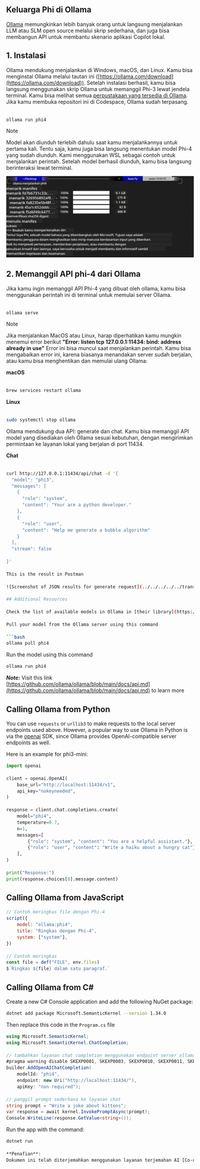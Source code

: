 <!--
CO_OP_TRANSLATOR_METADATA:
{
  "original_hash": "0b38834693bb497f96bf53f0d941f9a1",
  "translation_date": "2025-05-09T09:20:06+00:00",
  "source_file": "md/01.Introduction/02/04.Ollama.md",
  "language_code": "id"
}
-->
## Keluarga Phi di Ollama


[Ollama](https://ollama.com) memungkinkan lebih banyak orang untuk langsung menjalankan LLM atau SLM open source melalui skrip sederhana, dan juga bisa membangun API untuk membantu skenario aplikasi Copilot lokal.

## **1. Instalasi**

Ollama mendukung menjalankan di Windows, macOS, dan Linux. Kamu bisa menginstal Ollama melalui tautan ini ([https://ollama.com/download](https://ollama.com/download)). Setelah instalasi berhasil, kamu bisa langsung menggunakan skrip Ollama untuk memanggil Phi-3 lewat jendela terminal. Kamu bisa melihat semua [perpustakaan yang tersedia di Ollama](https://ollama.com/library). Jika kamu membuka repositori ini di Codespace, Ollama sudah terpasang.

```bash

ollama run phi4

```

> [!NOTE]
> Model akan diunduh terlebih dahulu saat kamu menjalankannya untuk pertama kali. Tentu saja, kamu juga bisa langsung menentukan model Phi-4 yang sudah diunduh. Kami menggunakan WSL sebagai contoh untuk menjalankan perintah. Setelah model berhasil diunduh, kamu bisa langsung berinteraksi lewat terminal.

![run](../../../../../translated_images/ollama_run.b0be611de61f3bb3b42e22205cedf6714b0335ba9288e71d985bf9024f3c20f5.id.png)

## **2. Memanggil API phi-4 dari Ollama**

Jika kamu ingin memanggil API Phi-4 yang dibuat oleh ollama, kamu bisa menggunakan perintah ini di terminal untuk memulai server Ollama.

```bash

ollama serve

```

> [!NOTE]
> Jika menjalankan MacOS atau Linux, harap diperhatikan kamu mungkin menemui error berikut **"Error: listen tcp 127.0.0.1:11434: bind: address already in use"** Error ini bisa muncul saat menjalankan perintah. Kamu bisa mengabaikan error ini, karena biasanya menandakan server sudah berjalan, atau kamu bisa menghentikan dan memulai ulang Ollama:

**macOS**

```bash

brew services restart ollama

```

**Linux**

```bash

sudo systemctl stop ollama

```

Ollama mendukung dua API: generate dan chat. Kamu bisa memanggil API model yang disediakan oleh Ollama sesuai kebutuhan, dengan mengirimkan permintaan ke layanan lokal yang berjalan di port 11434.

**Chat**

```bash

curl http://127.0.0.1:11434/api/chat -d '{
  "model": "phi3",
  "messages": [
    {
      "role": "system",
      "content": "Your are a python developer."
    },
    {
      "role": "user",
      "content": "Help me generate a bubble algorithm"
    }
  ],
  "stream": false
  
}'

This is the result in Postman

![Screenshot of JSON results for generate request](../../../../../translated_images/ollama_gen.bd58ab69d4004826e8cd31e17a3c59840df127b0a30ac9bb38325ac58c74caa5.id.png)

## Additional Resources

Check the list of available models in Ollama in [their library](https://ollama.com/library).

Pull your model from the Ollama server using this command

```bash
ollama pull phi4
```

Run the model using this command

```bash
ollama run phi4
```

***Note:*** Visit this link [https://github.com/ollama/ollama/blob/main/docs/api.md](https://github.com/ollama/ollama/blob/main/docs/api.md) to learn more

## Calling Ollama from Python

You can use `requests` or `urllib3` to make requests to the local server endpoints used above. However, a popular way to use Ollama in Python is via the [openai](https://pypi.org/project/openai/) SDK, since Ollama provides OpenAI-compatible server endpoints as well.

Here is an example for phi3-mini:

```python
import openai

client = openai.OpenAI(
    base_url="http://localhost:11434/v1",
    api_key="nokeyneeded",
)

response = client.chat.completions.create(
    model="phi4",
    temperature=0.7,
    n=1,
    messages=[
        {"role": "system", "content": "You are a helpful assistant."},
        {"role": "user", "content": "Write a haiku about a hungry cat"},
    ],
)

print("Response:")
print(response.choices[0].message.content)
```

## Calling Ollama from JavaScript 

```javascript
// Contoh meringkas file dengan Phi-4
script({
    model: "ollama:phi4",
    title: "Ringkas dengan Phi-4",
    system: ["system"],
})

// Contoh meringkas
const file = def("FILE", env.files)
$`Ringkas ${file} dalam satu paragraf.`
```

## Calling Ollama from C#

Create a new C# Console application and add the following NuGet package:

```bash
dotnet add package Microsoft.SemanticKernel --version 1.34.0
```

Then replace this code in the `Program.cs` file

```csharp
using Microsoft.SemanticKernel;
using Microsoft.SemanticKernel.ChatCompletion;

// tambahkan layanan chat completion menggunakan endpoint server ollama lokal
#pragma warning disable SKEXP0001, SKEXP0003, SKEXP0010, SKEXP0011, SKEXP0050, SKEXP0052
builder.AddOpenAIChatCompletion(
    modelId: "phi4",
    endpoint: new Uri("http://localhost:11434/"),
    apiKey: "non required");

// panggil prompt sederhana ke layanan chat
string prompt = "Write a joke about kittens";
var response = await kernel.InvokePromptAsync(prompt);
Console.WriteLine(response.GetValue<string>());
```

Run the app with the command:

```bash
dotnet run

**Penafian**:  
Dokumen ini telah diterjemahkan menggunakan layanan terjemahan AI [Co-op Translator](https://github.com/Azure/co-op-translator). Meskipun kami berupaya untuk akurasi, harap diingat bahwa terjemahan otomatis mungkin mengandung kesalahan atau ketidakakuratan. Dokumen asli dalam bahasa aslinya harus dianggap sebagai sumber yang sahih. Untuk informasi penting, disarankan menggunakan terjemahan profesional oleh manusia. Kami tidak bertanggung jawab atas kesalahpahaman atau salah tafsir yang timbul dari penggunaan terjemahan ini.